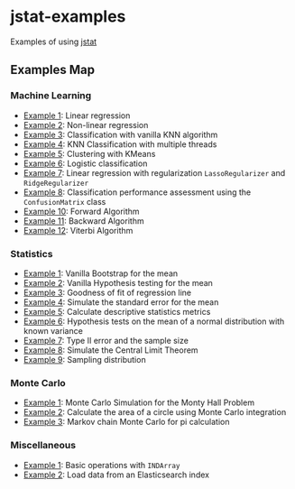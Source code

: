 # jstat-examples

Examples of using <a href="https://github.com/jethronap/jstat"> jstat</a> 

## Examples Map

### Machine Learning 

- <a href="src/main/java/examples/ml_examples/example1/Example1.java">Example 1</a>: Linear regression
- <a href="src/main/java/examples/ml_examples/example2/Example2.java">Example 2</a>: Non-linear regression
- <a href="src/main/java/examples/ml_examples/example3/Example3.java">Example 3</a>: Classification with vanilla KNN algorithm
- <a href="src/main/java/examples/ml_examples/example4/Example4.java">Example 4</a>: KNN Classification with multiple threads
- <a href="src/main/java/examples/ml_examples/example5/Example5.java">Example 5</a>: Clustering with KMeans
- <a href="src/main/java/examples/ml_examples/example6/Example6.java">Example 6</a>: Logistic classification
- <a href="src/main/java/examples/ml_examples/example7/Example7.java">Example 7</a>: Linear regression with regularization ```LassoRegularizer``` and ```RidgeRegularizer```
- <a href="src/main/java/examples/ml_examples/example8/Example8.java">Example 8</a>: Classification performance assessment using the ```ConfusionMatrix``` class
- <a href="src/main/java/examples/ml_examples/example10/Example10.java">Example 10</a>: Forward Algorithm
- <a href="src/main/java/examples/ml_examples/example11/Example11.java">Example 11</a>: Backward Algorithm
- <a href="src/main/java/examples/ml_examples/example12/Example12.java">Example 12</a>: Viterbi Algorithm

 
### Statistics

- <a href="src/main/java/examples/stats/example1/example.md">Example 1</a>: Vanilla Bootstrap for the mean
- <a href="src/main/java/examples/stats/example2/example.md">Example 2</a>: Vanilla Hypothesis testing for the mean
- <a href="src/main/java/examples/stats/example3/example.md">Example 3</a>: Goodness of fit of regression line
- <a href="src/main/java/examples/stats/example4/example.md">Example 4</a>: Simulate the standard error for the mean
- <a href="src/main/java/examples/stats/example5/example.md">Example 5</a>: Calculate descriptive statistics metrics
- <a href="src/main/java/examples/stats/example6/example.md">Example 6</a>: Hypothesis tests on the mean of a normal distribution with known variance
- <a href="src/main/java/examples/stats/example7/example.md">Example 7</a>: Type II error and the sample size
- <a href="src/main/java/examples/stats/example8/example.md">Example 8</a>: Simulate the Central Limit Theorem
- <a href="src/main/java/examples/stats/example9/example.ipynb">Example 9</a>: Sampling distribution


### Monte Carlo 
- <a href="src/main/java/examples/mc/example1/Example1.java">Example 1</a>: Monte Carlo Simulation for the Monty Hall Problem
- <a href="src/main/java/examples/mc/example2/Example2.java">Example 2</a>: Calculate the area of a circle using Monte Carlo integration
- <a href="src/main/java/examples/mc/example3/example3.java">Example 3</a>: Markov chain Monte Carlo for pi calculation


### Miscellaneous

- <a href="src/main/java/examples/miscellaneous/example1/example.md">Example 1</a>: Basic operations with ```INDArray```
- <a href="src/main/java/examples/miscellaneous/example2/example.md">Example 2</a>: Load data from an Elasticsearch index

